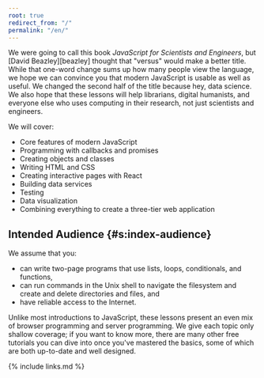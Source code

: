 ```yaml
---
root: true
redirect_from: "/"
permalink: "/en/"
---
```


We were going to call this book *JavaScript for Scientists and Engineers*,
but [David Beazley][beazley] thought that "versus" would make a better title.
While that one-word change sums up how many people view the language,
we hope we can convince you that modern JavaScript is usable as well as useful.
We changed the second half of the title because hey, data science.
We also hope that these lessons will help librarians,
digital humanists,
and everyone else who uses computing in their research,
not just scientists and engineers.

We will cover:

- Core features of modern JavaScript
- Programming with callbacks and promises
- Creating objects and classes
- Writing HTML and CSS
- Creating interactive pages with React
- Building data services
- Testing
- Data visualization
- Combining everything to create a three-tier web application

## Intended Audience {#s:index-audience}

We assume that you:

- can write two-page programs that use lists, loops, conditionals, and functions,
- can run commands in the Unix shell to navigate the filesystem and create and delete directories and files, and
- have reliable access to the Internet.

Unlike most introductions to JavaScript,
these lessons present an even mix of browser programming and server programming.
We give each topic only shallow coverage;
if you want to know more,
there are many other free tutorials you can dive into once you've mastered the basics,
some of which are both up-to-date and well designed.

{% include links.md %}
